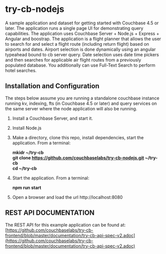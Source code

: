 try-cb-nodejs
===============

A sample application and dataset for getting started with Couchbase 4.5 or later.  The application runs a single page UI for demonstrating query capabilities.   The application uses Couchbase Server +  Node.js + Express + Angular and boostrap.   The application is a flight planner that allows the user to search for and select a flight route (including return flight) based on airports and dates. Airport selection is done dynamically using an angular typeahead bound to cb server query.   Date selection uses date time pickers and then searches for applicable air flight routes from a previously populated database.  You additionally can use Full-Text Search to perform hotel searches.

## Installation and Configuration
The steps below assume you are running a standalone couchbase instance running kv, indexing, fts (in Couchbase 4.5 or later) and query services on the same server where the node application will also be running.

 1. Install a Couchbase Server, and start it.
 
 2. Install Node.js

 3. Make a directory, clone this repo, install dependencies, start the application.  From a terminal:

    **mkidr ~/try-cb   
    git clone https://github.com/couchbaselabs/try-cb-nodejs.git ~/try-cb   
    cd ~/try-cb**   

 4. Start the application.  From a terminal:

    **npm run start**

 5. Open a browser and load the url http://localhost:8080

## REST API DOCUMENTATION
The REST API for this example application can be found at:
[https://github.com/couchbaselabs/try-cb-frontend/blob/master/documentation/try-cb-api-spec-v2.adoc](https://github.com/couchbaselabs/try-cb-frontend/blob/master/documentation/try-cb-api-spec-v2.adoc)
